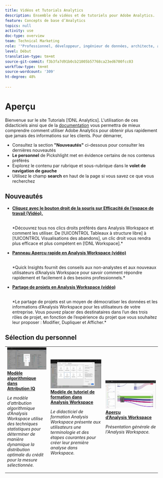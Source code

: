 ```yaml
---
title: Vidéos et Tutorials Analytics
description: Ensemble de vidéos et de tutoriels pour Adobe Analytics.
feature: Concepts de base d’Analytics
topics: null
activity: use
doc-type: overview
team: Technical Marketing
role: '"Professionnel, développeur, ingénieur de données, architecte, architecte de données, administrateur, responsable"'
level: Début
translation-type: tm+mt
source-git-commit: f3b3fa7d91b0cb21005b57768ca23ed6700fcc03
workflow-type: tm+mt
source-wordcount: '309'
ht-degree: 48%

---
```



# Aperçu

Bienvenue sur le site Tutorials [!DNL Analytics].  L&#39;utilisation de ces didacticiels ainsi que de la [documentation](https://docs.adobe.com/content/help/fr-FR/analytics/landing/home.html) vous permettra de mieux comprendre comment utiliser Adobe Analytics pour obtenir plus rapidement que jamais des informations sur les clients.  Pour démarrer,
* Consultez la section **&quot;Nouveautés&quot;** ci-dessous pour consulter les dernières nouveautés
* **Le personnel** de Pickshlight met en évidence certains de nos contenus préférés
* Explorez le contenu par rubrique et sous-rubrique dans le **volet de navigation de gauche**
* Utilisez le champ **search** en haut de la page si vous savez ce que vous recherchez

## Nouveautés

* **[Cliquez avec le bouton droit de la souris sur Efficacité de l’espace de travail (Vidéo).](analysis-workspace/navigating-workspace-projects/right-click-for-workspace-efficiency.md)**

   <br>
   *Découvrez tous nos clics droits préférés dans Analysis Workspace et comment les utiliser. De [!UICONTROL Tableaux à structure libre] à [!UICONTROL Visualisations des abandons], un clic droit vous rendra plus efficace et plus compétent en [!DNL Workspace].*

* **[Panneau Aperçu rapide en Analysis Workspace (vidéo)](analysis-workspace/using-panels/quick-insights-panel-in-analysis-workspace.md)**

   <br>
   *Quick Insights fournit des conseils aux non-analystes et aux nouveaux utilisateurs d’Analysis Workspace pour savoir comment répondre rapidement et facilement à des besoins professionnels.*

* **[Partage de projets en Analysis Workspace (vidéo)](analysis-workspace/curate-and-share-projects/project-sharing-in-analysis-workspace.md)**

   <br>
   *Le partage de projets est un moyen de démocratiser les données et les informations d’Analysis Workspace pour les utilisateurs de votre entreprise. Vous pouvez placer des destinataires dans l’un des trois rôles de projet, en fonction de l’expérience du projet que vous souhaitez leur proposer : Modifier, Dupliquer et Afficher.*

## Sélection du personnel

<table>
<tr>
  <td>
    <a href="analysis-workspace/attribution-iq/algorithmic-model-in-attribution-iq.md">
      <img alt="Modèle algorithmique dans Attribution IQ" src="assets/36205.jpg" />
    </a>
    <div>
      <a href="analysis-workspace/attribution-iq/algorithmic-model-in-attribution-iq.md">
    <strong>Modèle algorithmique dans Attribution IQ</strong>
    </a>
    </div>
    <p>
    <em>Le modèle d’attribution algorithmique d’Analysis Workspace utilise des techniques statistiques pour déterminer de manière dynamique la distribution optimale du crédit pour la mesure sélectionnée.</em>
    <p>
  </td>
   <td>
    <a href="analysis-workspace/navigating-workspace-projects/training-tutorial-template-in-analysis-workspace.md">
      <img alt="Modèle de tutoriel de formation dans Analysis Workspace" src="assets/33773.jpg" />
    </a>
    <div>
      <a href="analysis-workspace/navigating-workspace-projects/training-tutorial-template-in-analysis-workspace.md">
    <strong>Modèle de tutoriel de formation dans Analysis Workspace</strong>
    </a>
    </div>
    <p>
    <em>Le didacticiel de formation Analysis Workspace présente aux utilisateurs une terminologie et des étapes courantes pour créer leur première analyse dans Workspace.</em>
    <p>
  </td>
  <td>
    <a href="analysis-workspace/analysis-workspace-basics/analysis-workspace-overview.md">
      <img alt="image miniature de la vidéo "Aperçu Analysis Workspace"" src="assets/thumb_analysis-workspace-overview.png" />
    </a>
    <div>
      <a href="analysis-workspace/analysis-workspace-basics/analysis-workspace-overview.md">
    <strong>Aperçu d’Analysis Workspace</strong>
    </a>
    </div>
    <p>
    <em>Présentation générale de l'Analysis Workspace.</em>
    <p>
  </td>
</tr>
</table>
